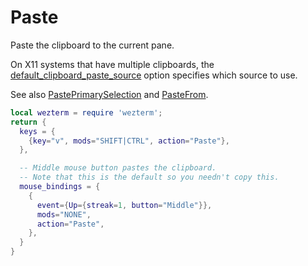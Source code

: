 # Paste

Paste the clipboard to the current pane.

On X11 systems that have multiple clipboards, the
[default_clipboard_paste_source](../config/default_clipboard_paste_source.md)
option specifies which source to use.

See also [PastePrimarySelection](PastePrimarySelection.md) and [PasteFrom](PasteFrom.md).

```lua
local wezterm = require 'wezterm';
return {
  keys = {
    {key="v", mods="SHIFT|CTRL", action="Paste"},
  },

  -- Middle mouse button pastes the clipboard.
  -- Note that this is the default so you needn't copy this.
  mouse_bindings = {
    {
      event={Up={streak=1, button="Middle"}},
      mods="NONE",
      action="Paste",
    },
  }
}
```



